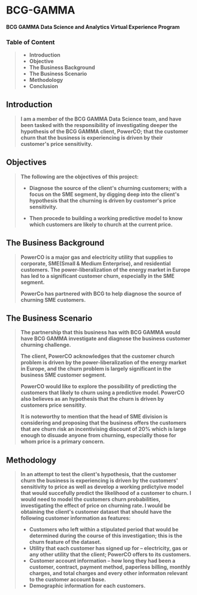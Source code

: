 # BCG-GAMMA
#### **BCG GAMMA Data Science and Analytics Virtual Experience Program**

### Table of Content
> - <b>Introduction 
> - Objective
> - The Business Background
> - The Business Scenario
> - Methodology
> - Conclusion<b/>

## Introduction
> <b>I am a member of the BCG GAMMA Data Science team, and have been tasked with the responsibility of investigating deeper the hypothesis of the BCG GAMMA client, PowerCO; that the customer churn that the business is experiencing is driven by their customer's price sensitivity. <b/>

## Objectives
> <b>The following are the objectives of this project:
> - <b>Diagnose the source of the client's churning customers; with a focus on the SME segment, by digging deep into the client's hypothesis that the churning is driven by customer's price sensitivity.<b/>
>
> - <b>Then procede to building a working predictive model to know which customers are likely to church at the current price.<b/>

## The Business Background
> <b>PowerCO is a major gas and electricity utility that supplies to corporate,  SME(Small & Medium Enterprise), and residential customers. The power-liberalization of the energy market in Europe has led to a significant customer churn, especially in the SME segment.
>
> PowerCo has partnered with BCG to help diagnose the source of churning SME customers.

## The Business Scenario
> <b>The partnership that this business has with BCG GAMMA would have BCG GAMMA investigate and diagnose the business customer churning challenge.
>
> <b>The client, PowerCO acknowledges that the customer church problem is driven by the power-liberalization of the energy market in Europe, and the churn problem is largely significant in the business SME customer segment.
>
> <b>PowerCO would like to explore the possibility of predicting the customers that likely to churn using a predictive model. PowerCO also believes as an hypothesis that the churn is driven by customers price sensitity.
>
> <b>It is noteworthy to mention that the head of SME division is considering and proposing that the business offers the customers that are churn risk an incentivising discount of 20% which is large enough to disuade anyone from churning, especially those for whom price is a primary concern.

## Methodology
> <b>In an attempt to test the client's hypothesis, that the customer churn the business is experiencing is driven by the customers' sensitivity to price as well as develop a working prdictyive model that would succefully predict the likelihood of a customer to churn. I would need to model the customers churn probabilities, investigating the effect of price on churning rate. I would be obtaining the client's customer dataset that should have the following customer information as features:
  > - <b>Customers who left within a stipulated period that would be determined during the course of this investigation; this is the churn feature of the dataset.
> - Utility that each customer has signed up for – electricity, gas or any other utility that the client; PowerCO offers to its customers.
> - Customer account information – how long they had been a customer, contract, payment method, paperless billing, monthly charges, and total charges and every other informaton relevant to the customer account base.
> - Demographic information for each customers.<b/>
